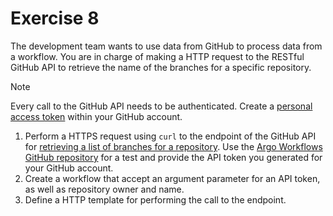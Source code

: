 # Exercise 8

The development team wants to use data from GitHub to process data from a workflow. You are in charge of making a HTTP request to the RESTful GitHub API to retrieve the name of the branches for a specific repository.

> [!NOTE]
> Every call to the GitHub API needs to be authenticated. Create a [personal access token](https://docs.github.com/en/authentication/keeping-your-account-and-data-secure/managing-your-personal-access-tokens) within your GitHub account.

1. Perform a HTTPS request using `curl` to the endpoint of the GitHub API for [retrieving a list of branches for a repository](https://docs.github.com/en/rest/branches/branches?apiVersion=2022-11-28#list-branches). Use the [Argo Workflows GitHub repository](https://github.com/argoproj/argo-workflows) for a test and provide the API token you generated for your GitHub account.
2. Create a workflow that accept an argument parameter for an API token, as well as repository owner and name.
3. Define a HTTP template for performing the call to the endpoint.